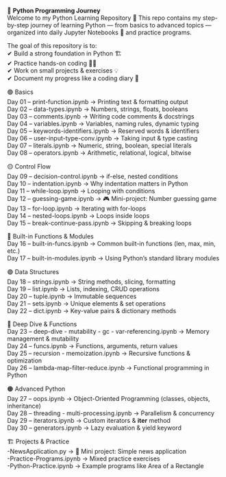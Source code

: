🐍 **Python Programming Journey**  
Welcome to my Python Learning Repository 🎉
This repo contains my step-by-step journey of learning Python — from basics to advanced topics — organized into daily Jupyter Notebooks 📒 and practice programs.

The goal of this repository is to:  
✔ Build a strong foundation in Python 🏗️  
✔ Practice hands-on coding 👨‍💻  
✔ Work on small projects & exercises 💡  
✔ Document my progress like a coding diary 📅    

🟢 Basics  
Day 01 – print-function.ipynb → Printing text & formatting output  
Day 02 – data-types.ipynb → Numbers, strings, floats, booleans  
Day 03 – comments.ipynb → Writing code comments & docstrings  
Day 04 – variables.ipynb → Variables, naming rules, dynamic typing  
Day 05 – keywords-identifiers.ipynb → Reserved words & identifiers  
Day 06 – user-input-type-conv.ipynb → Taking input & type casting  
Day 07 – literals.ipynb → Numeric, string, boolean, special literals  
Day 08 – operators.ipynb → Arithmetic, relational, logical, bitwise  

🟡 Control Flow  
Day 09 – decision-control.ipynb → if-else, nested conditions  
Day 10 – indentation.ipynb → Why indentation matters in Python  
Day 11 – while-loop.ipynb → Looping with conditions  
Day 12 – guessing-game.ipynb → 🎮 Mini-project: Number guessing game  
Day 13 – for-loop.ipynb → Iterating with for-loops  
Day 14 – nested-loops.ipynb → Loops inside loops  
Day 15 – break-continue-pass.ipynb → Skipping & breaking loops  

🔵 Built-in Functions & Modules  
Day 16 – built-in-funcs.ipynb → Common built-in functions (len, max, min, etc.)  
Day 17 – built-in-modules.ipynb → Using Python’s standard library modules  

🟣 Data Structures  
Day 18 – strings.ipynb → String methods, slicing, formatting  
Day 19 – list.ipynb → Lists, indexing, CRUD operations  
Day 20 – tuple.ipynb → Immutable sequences  
Day 21 – sets.ipynb → Unique elements & set operations  
Day 22 – dict.ipynb → Key-value pairs & dictionary methods  

🔴 Deep Dive & Functions  
Day 23 – deep-dive - mutability - gc - var-referencing.ipynb → Memory management & mutability  
Day 24 – funcs.ipynb → Functions, arguments, return values  
Day 25 – recursion - memoization.ipynb → Recursive functions & optimization  
Day 26 – lambda-map-filter-reduce.ipynb → Functional programming in Python  

🟠 Advanced Python  
Day 27 – oops.ipynb → Object-Oriented Programming (classes, objects, inheritance)   
Day 28 – threading - multi-processing.ipynb → Parallelism & concurrency    
Day 29 – iterators.ipynb → Custom iterators & __iter__ method  
Day 30 – generators.ipynb → Lazy evaluation & yield keyword  

🏗️ Projects & Practice   
-NewsApplication.py → 📰 Mini project: Simple news application  
-Practice-Programs.ipynb → Mixed practice exercises  
-Python-Practice.ipynb → Example programs like Area of a Rectangle

